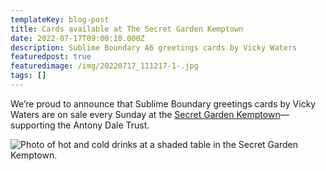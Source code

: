 ```yaml
---
templateKey: blog-post
title: Cards available at The Secret Garden Kemptown
date: 2022-07-17T09:00:10.000Z
description: Sublime Boundary A6 greetings cards by Vicky Waters
featuredpost: true
featuredimage: /img/20220717_111217-1-.jpg
tags: []
---
```

We’re proud to announce that Sublime Boundary greetings cards by Vicky Waters are on sale every Sunday at the [Secret Garden Kemptown](https://www.secretgardenkemptown.co.uk/)—supporting the Antony Dale Trust.

![Photo of hot and cold drinks at a shaded table in the Secret Garden Kemptown.](/img/20220717_111217-1-.jpg)